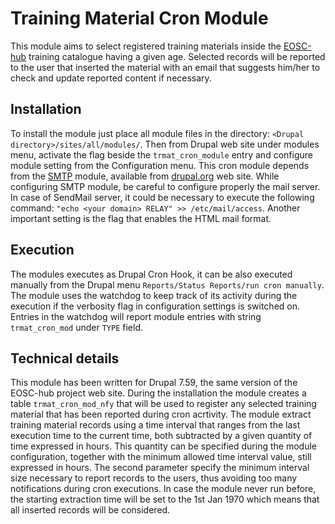 # Training Material Cron Module

This module aims to select registered training materials inside the [EOSC-hub](https://www.eosc-hub.eu) training catalogue having a given age.
Selected records will be reported to the user that inserted the material with an email that suggests him/her to check and update reported content if necessary.

## Installation

To install the module just place all module files in the directory: `<Drupal directory>/sites/all/modules/`.
Then from Drupal web site under  modules menu, activate the flag beside the `trmat_cron_module` entry and configure module setting from the Configuration menu.
This cron module depends from the [SMTP](https://www.drupal.org/project/smtp) module, available from [drupal.org](https://www.drupal.org) web site.
While configuring SMTP module, be careful to configure properly the mail server. In case of SendMail server, it could be necessary to execute the following command: `"echo <your domain> RELAY" >> /etc/mail/access`. Another important setting is the flag that enables the HTML mail format.

## Execution

The modules executes as Drupal Cron Hook, it can be also executed manually from the Drupal menu `Reports/Status Reports/run cron manually`.
The module uses the watchdog to keep track of its activity during the execution if the verbosity flag in configuration settings is switched on. Entries in the watchdog will report module entries with string `trmat_cron_mod` under `TYPE` field.

## Technical details
This module has been written for Drupal 7.59, the same version of the EOSC-hub project web site.
During the installation the module creates a table `trmat_cron_mod_nfy` that will be used to register any selected training material that has been reported during cron acrtivity.
The module extract training material records using a time interval that ranges from the last execution time to the current time, both subtracted by a given quantity of time expressed in hours. This quantity can be specified during the module configuration, together with the minimum allowed time interval value, still expressed in hours. The second parameter specify the minimum interval size necessary to report records to the users, thus avoiding too many notifications during cron executions. In case the module never run before, the starting extraction time will be set to the 1st Jan 1970 which means that all inserted records will be considered.
